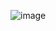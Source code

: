 ![image](https://user-images.githubusercontent.com/97434918/151769548-9217327e-36ec-437d-a3bf-2dc61070b54f.png)
